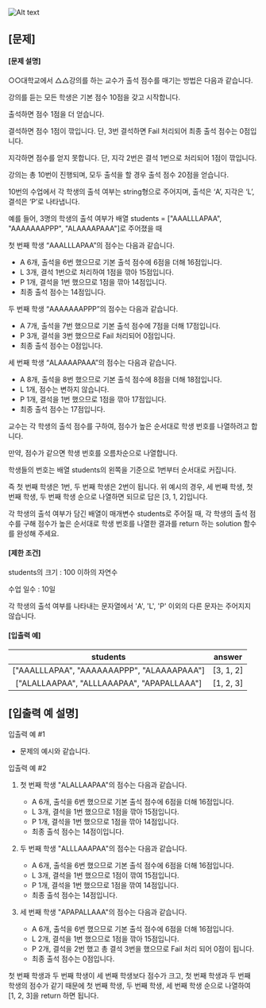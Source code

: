 ![Alt text](https://velog.velcdn.com/images%2Fjesahan%2Fpost%2Fd2c41950-b7ca-45fb-876c-59c7a3ca1f99%2Fimage.png)

## [문제]
#### [문제 설명]
○○대학교에서 △△강의를 하는 교수가 출석 점수를 매기는 방법은 다음과 같습니다.

강의를 듣는 모든 학생은 기본 점수 10점을 갖고 시작합니다.

출석하면 점수 1점을 더 얻습니다.

결석하면 점수 1점이 깎입니다. 단, 3번 결석하면 Fail 처리되어 최종 출석 점수는 0점입니다.

지각하면 점수를 얻지 못합니다. 단, 지각 2번은 결석 1번으로 처리되어 1점이 깎입니다.


강의는 총 10번이 진행되며, 모두 출석을 할 경우 출석 점수 20점을 얻습니다.

10번의 수업에서 각 학생의 출석 여부는 string형으로 주어지며, 출석은 ‘A’, 지각은 ‘L’, 결석은 ‘P’로 나타냅니다.

예를 들어, 3명의 학생의 출석 여부가 배열 students = ["AAALLLAPAA", "AAAAAAAPPP", "ALAAAAPAAA"]로 주어졌을 때

첫 번째 학생 “AAALLLAPAA”의 점수는 다음과 같습니다.
* A 6개, 출석을 6번 했으므로 기본 출석 점수에 6점을 더해 16점입니다.
* L 3개, 결석 1번으로 처리하여 1점을 깎아 15점입니다.
* P 1개, 결석을 1번 했으므로 1점을 깎아 14점입니다.
* 최종 출석 점수는 14점입니다.

두 번째 학생 “AAAAAAAPPP”의 점수는 다음과 같습니다.
* A 7개, 출석을 7번 했으므로 기본 출석 점수에 7점을 더해 17점입니다.
* P 3개, 결석을 3번 했으므로 Fail 처리되어 0점입니다.
* 최종 출석 점수는 0점입니다.

세 번째 학생 “ALAAAAPAAA”의 점수는 다음과 같습니다.
* A 8개, 출석을 8번 했으므로 기본 출석 점수에 8점을 더해 18점입니다.
* L 1개, 점수는 변하지 않습니다.
* P 1개, 결석을 1번 했으므로 1점을 깎아 17점입니다.
* 최종 출석 점수는 17점입니다.

교수는 각 학생의 출석 점수를 구하여, 점수가 높은 순서대로 학생 번호를 나열하려고 합니다.

만약, 점수가 같으면 학생 번호를 오름차순으로 나열합니다.

학생들의 번호는 배열 students의 왼쪽을 기준으로 1번부터 순서대로 커집니다.

즉 첫 번째 학생은 1번, 두 번째 학생은 2번이 됩니다. 위 예시의 경우, 세 번째 학생, 첫 번째 학생, 두 번째 학생 순으로 나열하면 되므로 답은 [3, 1, 2]입니다.

각 학생의 출석 여부가 담긴 배열이 매개변수 students로 주어질 때, 각 학생의 출석 점수를 구해 점수가 높은 순서대로 학생 번호를 나열한 결과를 return 하는 solution 함수를 완성해 주세요.

#### [제한 조건]
students의 크기 : 100 이하의 자연수

수업 일수 : 10일

각 학생의 출석 여부를 나타내는 문자열에서 'A', 'L', 'P' 이외의 다른 문자는 주어지지 않습니다.

#### [입출력 예]
|students|answer|
|:---:|:---:|
|["AAALLLAPAA", "AAAAAAAPPP", "ALAAAAPAAA"]|[3, 1, 2]|
|["ALALLAAPAA", "ALLLAAAPAA", "APAPALLAAA"]|[1, 2, 3]|

## [입출력 예 설명]
입출력 예 #1
* 문제의 예시와 같습니다.

입출력 예 #2
1) 첫 번째 학생 "ALALLAAPAA"의 점수는 다음과 같습니다.
    * A 6개, 출석을 6번 했으므로 기본 출석 점수에 6점을 더해 16점입니다.
    * L 3개, 결석을 1번 했으므로 1점을 깎아 15점입니다.
    * P 1개, 결석을 1번 했으므로 1점을 깎아 14점입니다.
    * 최종 출석 점수는 14점이입니다.

2) 두 번째 학생 "ALLLAAAPAA"의 점수는 다음과 같습니다.
   * A 6개, 출석을 6번 했으므로 기본 출석 점수에 6점을 더해 16점입니다.
   * L 3개, 결석을 1번 했으므로 1점이 깎여 15점입니다.
   * P 1개, 결석을 1번 했으므로 1점을 깎여 14점입니다.
   * 최종 출석 점수는 14점입니다.

3) 세 번째 학생 "APAPALLAAA"의 점수는 다음과 같습니다.</p>
   * A 6개, 출석을 6번 했으므로 기본 출석 점수에 6점을 더해 16점입니다.
   * L 2개, 결석을 1번 했으므로 1점을 깎아 15점입니다.
   * P 2개, 결석을 2번 했고 총 결석 3번을 했으므로 Fail 처리 되어 0점이 됩니다.
   * 최종 출석 점수는 0점입니다.

첫 번째 학생과 두 번째 학생이 세 번째 학생보다 점수가 크고, 첫 번째 학생과 두 번째 학생의 점수가 같기 때문에 첫 번째 학생, 두 번째 학생, 세 번째 학생 순으로 나열하여 [1, 2, 3]을 return 하면 됩니다.
